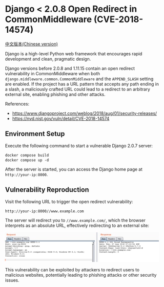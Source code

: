 # Django < 2.0.8 Open Redirect in CommonMiddleware (CVE-2018-14574)

[中文版本(Chinese version)](README.zh-cn.md)

Django is a high-level Python web framework that encourages rapid development and clean, pragmatic design.

Django versions before 2.0.8 and 1.11.15 contain an open redirect vulnerability in CommonMiddleware when both `django.middleware.common.CommonMiddleware` and the `APPEND_SLASH` setting are enabled. If the project has a URL pattern that accepts any path ending in a slash, a maliciously crafted URL could lead to a redirect to an arbitrary external site, enabling phishing and other attacks.

References:

- <https://www.djangoproject.com/weblog/2018/aug/01/security-releases/>
- <https://nvd.nist.gov/vuln/detail/CVE-2018-14574>

## Environment Setup

Execute the following command to start a vulnerable Django 2.0.7 server:

```
docker compose build
docker compose up -d
```

After the server is started, you can access the Django home page at `http://your-ip:8000`.

## Vulnerability Reproduction

Visit the following URL to trigger the open redirect vulnerability:

```
http://your-ip:8000//www.example.com
```

The server will redirect you to `//www.example.com/`, which the browser interprets as an absolute URL, effectively redirecting to an external site:

![](1.png)

This vulnerability can be exploited by attackers to redirect users to malicious websites, potentially leading to phishing attacks or other security issues.
